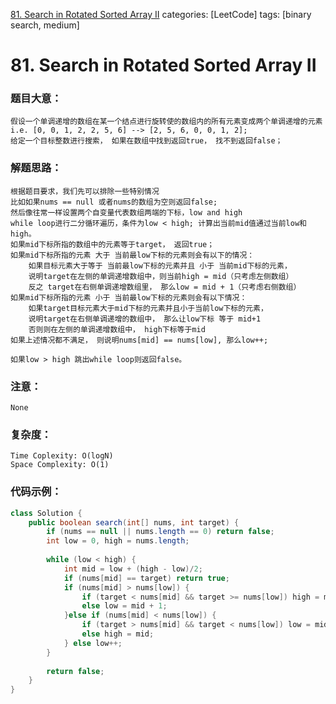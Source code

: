 [81. Search in Rotated Sorted Array II](https://leetcode.com/problems/search-in-rotated-sorted-array-ii/)
categories: [LeetCode]
tags: [binary search, medium] 

# <span sid = "81"> 81. Search in Rotated Sorted Array II </span>
### 题目大意：
    假设一个单调递增的数组在某一个结点进行旋转使的数组内的所有元素变成两个单调递增的元素
    i.e. [0, 0, 1, 2, 2, 5, 6] --> [2, 5, 6, 0, 0, 1, 2];
    给定一个目标整数进行搜索， 如果在数组中找到返回true， 找不到返回false；
### 解题思路：
    根据题目要求，我们先可以排除一些特别情况
    比如如果nums == null 或者nums的数组为空则返回false;
    然后像往常一样设置两个自变量代表数组两端的下标，low and high
    while loop进行二分循环遍历，条件为low < high; 计算出当前mid值通过当前low和high。
    如果mid下标所指的数组中的元素等于target， 返回true；
    如果mid下标所指的元素 大于 当前最low下标的元素则会有以下的情况：
        如果目标元素大于等于 当前最low下标的元素并且 小于 当前mid下标的元素，
        说明target在左侧的单调递增数组中，则当前high = mid（只考虑左侧数组）
        反之 target在右侧单调递增数组里， 那么low = mid + 1（只考虑右侧数组）
    如果mid下标所指的元素 小于 当前最low下标的元素则会有以下情况：
        如果target目标元素大于mid下标的元素并且小于当前low下标的元素， 
        说明target在右侧单调递增的数组中， 那么让low下标 等于 mid+1
        否则则在左侧的单调递增数组中， high下标等于mid
    如果上述情况都不满足， 则说明nums[mid] == nums[low], 那么low++;

    如果low > high 跳出while loop则返回false。
### 注意：
    None
### 复杂度：
    Time Coplexity: O(logN)
    Space Complexity: O(1)
### 代码示例：
```Java
class Solution {
    public boolean search(int[] nums, int target) {
        if (nums == null || nums.length == 0) return false;
        int low = 0, high = nums.length;
        
        while (low < high) {
            int mid = low + (high - low)/2;
            if (nums[mid] == target) return true;
            if (nums[mid] > nums[low]) {
                if (target < nums[mid] && target >= nums[low]) high = mid;
                else low = mid + 1;
            }else if (nums[mid] < nums[low]) {
                if (target > nums[mid] && target < nums[low]) low = mid+1;
                else high = mid;
            } else low++;
        }
        
        return false;       
    }
}
```
